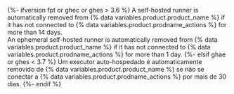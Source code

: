 {%- ifversion fpt or ghec or ghes > 3.6 %}
A self-hosted runner is automatically removed from {% data variables.product.product_name %} if it has not connected to {% data variables.product.prodname_actions %} for more than 14 days.  
An ephemeral self-hosted runner is automatically removed from {% data variables.product.product_name %} if it has not connected to {% data variables.product.prodname_actions %} for more than 1 day.
{%- elsif ghae or ghes < 3.7 %}
Um executor auto-hospedado é automaticamente removido de {% data variables.product.product_name %} se não se conectar a {% data variables.product.prodname_actions %} por mais de 30 dias.
{%- endif %}